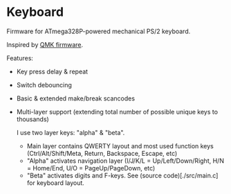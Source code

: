 # Keyboard

Firmware for ATmega328P-powered mechanical PS/2 keyboard.

Inspired by [QMK firmware](https://qmk.fm/).

Features:

- Key press delay & repeat
- Switch debouncing
- Basic & extended make/break scancodes
- Multi-layer support (extending total number of possible unique keys to thousands)

  I use two layer keys: "alpha" & "beta".
  - Main layer contains QWERTY layout and most used function keys (Ctrl/Alt/Shift/Meta, Return, Backspace, Escape, etc)
  - "Alpha" activates navigation layer (I/J/K/L = Up/Left/Down/Right, H/N = Home/End, U/O = PageUp/PageDown, etc)
  - "Beta" activates digits and F-keys.
  See (source code)[./src/main.c] for keyboard layout.
